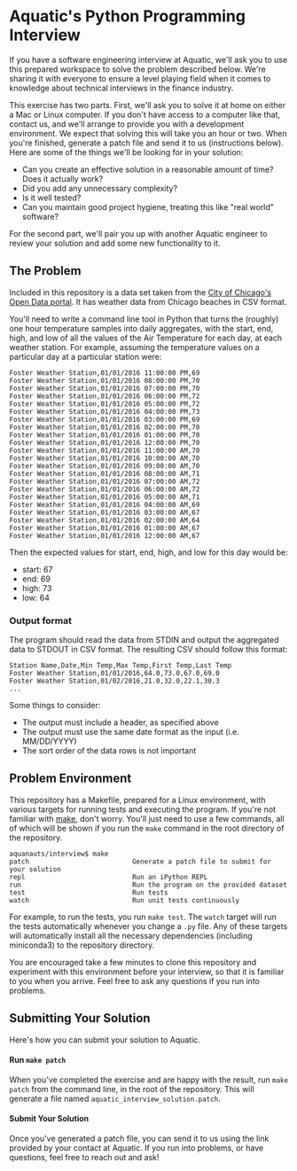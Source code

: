 # Aquatic's Python Programming Interview

If you have a software engineering interview at Aquatic, we'll ask you to use this prepared workspace to solve the problem described below. We're sharing it with everyone to ensure a level playing field when it comes to knowledge about technical interviews in the finance industry.

This exercise has two parts. First, we'll ask you to solve it at home on either a Mac or Linux computer. If you don't have access to a computer like that, contact us, and we'll arrange to provide you with a development environment. We expect that solving this will take you an hour or two. When you're finished, generate a patch file and send it to us (instructions below). Here are some of the things we'll be looking for in your solution:

  * Can you create an effective solution in a reasonable amount of time? Does it actually work?
  * Did you add any unnecessary complexity?
  * Is it well tested?
  * Can you maintain good project hygiene, treating this like "real world" software?

For the second part, we'll pair you up with another Aquatic engineer to review your solution and add some new functionality to it. 

## The Problem

Included in this repository is a data set taken from the [City of Chicago's Open Data portal](https://data.cityofchicago.org/). It has weather data from Chicago beaches in CSV format.

You'll need to write a command line tool in Python that turns the (roughly) one hour temperature samples into daily aggregates, with the start, end, high, and low of all the values of the Air Temperature for each day, at each weather station. For example, assuming the temperature values on a particular day at a particular station were:

```
Foster Weather Station,01/01/2016 11:00:00 PM,69
Foster Weather Station,01/01/2016 08:00:00 PM,70
Foster Weather Station,01/01/2016 07:00:00 PM,70
Foster Weather Station,01/01/2016 06:00:00 PM,72
Foster Weather Station,01/01/2016 05:00:00 PM,72
Foster Weather Station,01/01/2016 04:00:00 PM,73
Foster Weather Station,01/01/2016 03:00:00 PM,69
Foster Weather Station,01/01/2016 02:00:00 PM,70
Foster Weather Station,01/01/2016 01:00:00 PM,70
Foster Weather Station,01/01/2016 12:00:00 PM,70
Foster Weather Station,01/01/2016 11:00:00 AM,70
Foster Weather Station,01/01/2016 10:00:00 AM,70
Foster Weather Station,01/01/2016 09:00:00 AM,70
Foster Weather Station,01/01/2016 08:00:00 AM,71
Foster Weather Station,01/01/2016 07:00:00 AM,72
Foster Weather Station,01/01/2016 06:00:00 AM,72
Foster Weather Station,01/01/2016 05:00:00 AM,71
Foster Weather Station,01/01/2016 04:00:00 AM,69
Foster Weather Station,01/01/2016 03:00:00 AM,67
Foster Weather Station,01/01/2016 02:00:00 AM,64
Foster Weather Station,01/01/2016 01:00:00 AM,67
Foster Weather Station,01/01/2016 12:00:00 AM,67
```

Then the expected values for start, end, high, and low for this day would be:

* start: 67
* end: 69
* high: 73
* low: 64

### Output format

The program should read the data from STDIN and output the aggregated data to STDOUT in CSV format. The resulting CSV should follow this format:

```
Station Name,Date,Min Temp,Max Temp,First Temp,Last Temp
Foster Weather Station,01/01/2016,64.0,73.0,67.0,69.0
Foster Weather Station,01/02/2016,21.0,32.0,22.1,30.3
...
```

Some things to consider:
* The output must include a header, as specified above
* The output must use the same date format as the input (i.e. MM/DD/YYYY)
* The sort order of the data rows is not important

## Problem Environment

This repository has a Makefile, prepared for a Linux environment, with various targets for running tests and executing the program. If you're not familiar with [make](http://matt.might.net/articles/intro-to-make/), don't worry. You'll just need to use a few commands, all of which will be shown if you run the `make` command in the root directory of the repository.

```
aquanauts/interview$ make
patch                          Generate a patch file to submit for your solution
repl                           Run an iPython REPL
run                            Run the program on the provided dataset
test                           Run tests
watch                          Run unit tests continuously
```

For example, to run the tests, you run `make test`. The `watch` target will run the tests automatically whenever you change a `.py` file. Any of these targets will automatically install all the necessary dependencies (including miniconda3) to the repository directory.

You are encouraged take a few minutes to clone this repository and experiment with this environment before your interview, so that it is familiar to you when you arrive. Feel free to ask any questions if you run into problems.

## Submitting Your Solution

Here's how you can submit your solution to Aquatic.

#### Run `make patch`

When you've completed the exercise and are happy with the result, run `make patch` from the command line, in the root of the repository. This will generate a file named `aquatic_interview_solution.patch`.

#### Submit Your Solution

Once you've generated a patch file, you can send it to us using the link provided by your contact at Aquatic. If you run into problems, or have questions, feel free to reach out and ask!

